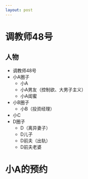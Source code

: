 ```yaml
---
layout: post
---
```



# 调教师48号

## 人物

- 调教师48号
- 小A圈子
    - 小A
    - 小A男友（控制欲、大男子主义）
    - 小A闺蜜
- 小B圈子
    - 小B（投资经理）
- 小C
- D圈子
    - D（离异妻子）
    - D儿子
    - D前夫（出轨）
    - D前夫老婆

# 小A的预约



